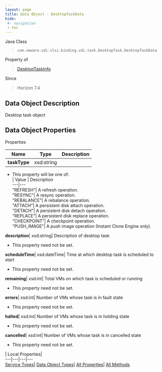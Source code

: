 ```yaml
---
layout: page
title: Data Object - DesktopTaskData
hide:
 #- navigation
 - toc
---
```






Java Class  
> `com.vmware.vdi.vlsi.binding.vdi.task.DesktopTask.DesktopTaskData`

Property of  
> [DesktopTaskInfo](vdi.task.DesktopTask.DesktopTaskInfo.md#field_detail)

Since  
> Horizon 7.4


## Data Object Description 

Desktop task object 

## Data Object Properties

Properties

Name |  Type |  Description   
---|---|---  
**taskType**|  xsd:string|    


  * This property will be one of:  
|  Value |  Description   
---|---  
"REFRESH"| A refresh operation.  
"RESYNC"| A resync operation.  
"REBALANCE"| A rebalance operation.  
"ATTACH"| A persistent disk attach operation.  
"DETACH"| A persistent disk detach operation.  
"REPLACE"| A persistent disk replace operation.  
"CHECKPOINT"| A checkpoint operation.  
"PUSH_IMAGE"| A push image operation (Instant Clone Engine only).  

  
**description**|  xsd:string|  Description of desktop task   


 * This property need not be set.

  
**scheduleTime**|  xsd:dateTime|  Time at which desktop task is scheduled to start   


 * This property need not be set.

  
**remaining**|  xsd:int|  Total VMs on which task is scheduled or running   


 * This property need not be set.

  
**errors**|  xsd:int|  Number of VMs whose task is in fault state   


 * This property need not be set.

  
**halted**|  xsd:int|  Number of VMs whose task is in holding state   


 * This property need not be set.

  
**cancelled**|  xsd:int|  Number of VMs whose task is in cancelled state   


 * This property need not be set.

  
  
  
 | Local Properties|   
---|---|---|---  
[Service Types](index-mo_types.md)| [Data Object Types](index-do_types.md)| [All Properties](index-properties.md)| [All Methods](index-methods.md)  
  
  
